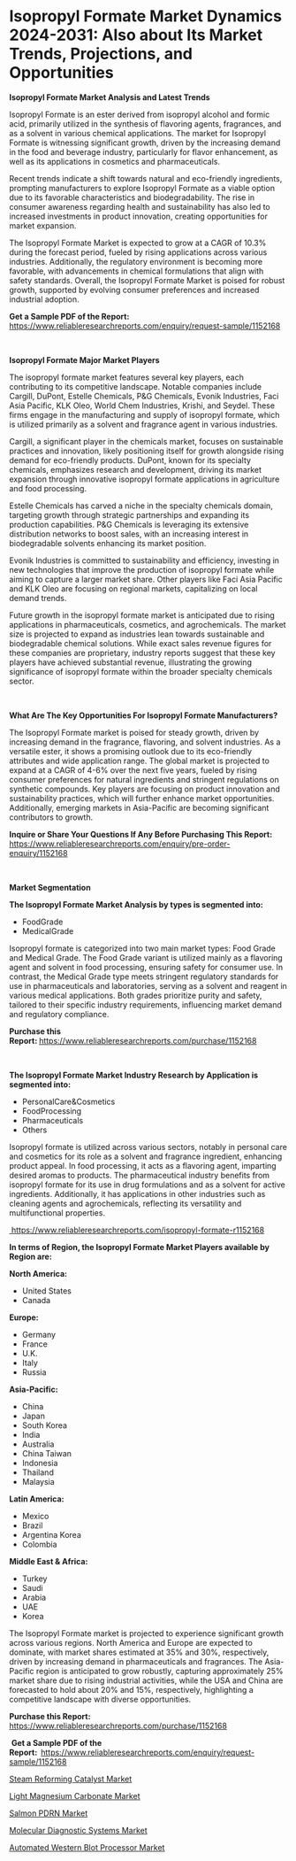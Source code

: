 <p><h1>Isopropyl Formate Market Dynamics 2024-2031: Also about Its Market Trends, Projections, and Opportunities</h1></p><p><strong>Isopropyl Formate Market Analysis and Latest Trends</strong></p>
<p><p>Isopropyl Formate is an ester derived from isopropyl alcohol and formic acid, primarily utilized in the synthesis of flavoring agents, fragrances, and as a solvent in various chemical applications. The market for Isopropyl Formate is witnessing significant growth, driven by the increasing demand in the food and beverage industry, particularly for flavor enhancement, as well as its applications in cosmetics and pharmaceuticals.</p><p>Recent trends indicate a shift towards natural and eco-friendly ingredients, prompting manufacturers to explore Isopropyl Formate as a viable option due to its favorable characteristics and biodegradability. The rise in consumer awareness regarding health and sustainability has also led to increased investments in product innovation, creating opportunities for market expansion.</p><p>The Isopropyl Formate Market is expected to grow at a CAGR of 10.3% during the forecast period, fueled by rising applications across various industries. Additionally, the regulatory environment is becoming more favorable, with advancements in chemical formulations that align with safety standards. Overall, the Isopropyl Formate Market is poised for robust growth, supported by evolving consumer preferences and increased industrial adoption.</p></p>
<p><strong>Get a Sample PDF of the Report:&nbsp;</strong> <a href="https://www.reliableresearchreports.com/enquiry/request-sample/1152168?utm_campaign=28&utm_medium=2&utm_source=Github&utm_content=ia&utm_term=07112024&utm_id=isopropyl-formate">https://www.reliableresearchreports.com/enquiry/request-sample/1152168</a></p>
<p>&nbsp;</p>
<p><strong>Isopropyl Formate Major Market Players</strong></p>
<p><p>The isopropyl formate market features several key players, each contributing to its competitive landscape. Notable companies include Cargill, DuPont, Estelle Chemicals, P&G Chemicals, Evonik Industries, Faci Asia Pacific, KLK Oleo, World Chem Industries, Krishi, and Seydel. These firms engage in the manufacturing and supply of isopropyl formate, which is utilized primarily as a solvent and fragrance agent in various industries.</p><p>Cargill, a significant player in the chemicals market, focuses on sustainable practices and innovation, likely positioning itself for growth alongside rising demand for eco-friendly products. DuPont, known for its specialty chemicals, emphasizes research and development, driving its market expansion through innovative isopropyl formate applications in agriculture and food processing.</p><p>Estelle Chemicals has carved a niche in the specialty chemicals domain, targeting growth through strategic partnerships and expanding its production capabilities. P&G Chemicals is leveraging its extensive distribution networks to boost sales, with an increasing interest in biodegradable solvents enhancing its market position.</p><p>Evonik Industries is committed to sustainability and efficiency, investing in new technologies that improve the production of isopropyl formate while aiming to capture a larger market share. Other players like Faci Asia Pacific and KLK Oleo are focusing on regional markets, capitalizing on local demand trends.</p><p>Future growth in the isopropyl formate market is anticipated due to rising applications in pharmaceuticals, cosmetics, and agrochemicals. The market size is projected to expand as industries lean towards sustainable and biodegradable chemical solutions. While exact sales revenue figures for these companies are proprietary, industry reports suggest that these key players have achieved substantial revenue, illustrating the growing significance of isopropyl formate within the broader specialty chemicals sector.</p></p>
<p>&nbsp;</p>
<p><strong>What Are The Key Opportunities For Isopropyl Formate Manufacturers?</strong></p>
<p><p>The Isopropyl Formate market is poised for steady growth, driven by increasing demand in the fragrance, flavoring, and solvent industries. As a versatile ester, it shows a promising outlook due to its eco-friendly attributes and wide application range. The global market is projected to expand at a CAGR of 4-6% over the next five years, fueled by rising consumer preferences for natural ingredients and stringent regulations on synthetic compounds. Key players are focusing on product innovation and sustainability practices, which will further enhance market opportunities. Additionally, emerging markets in Asia-Pacific are becoming significant contributors to growth.</p></p>
<p><strong>Inquire or Share Your Questions If Any Before Purchasing This Report:</strong> <a href="https://www.reliableresearchreports.com/enquiry/pre-order-enquiry/1152168?utm_campaign=28&utm_medium=2&utm_source=Github&utm_content=ia&utm_term=07112024&utm_id=isopropyl-formate">https://www.reliableresearchreports.com/enquiry/pre-order-enquiry/1152168</a></p>
<p>&nbsp;</p>
<p><strong>Market Segmentation</strong></p>
<p><strong>The Isopropyl Formate Market Analysis by types is segmented into:</strong></p>
<p><ul><li>FoodGrade</li><li>MedicalGrade</li></ul></p>
<p><p>Isopropyl formate is categorized into two main market types: Food Grade and Medical Grade. The Food Grade variant is utilized mainly as a flavoring agent and solvent in food processing, ensuring safety for consumer use. In contrast, the Medical Grade type meets stringent regulatory standards for use in pharmaceuticals and laboratories, serving as a solvent and reagent in various medical applications. Both grades prioritize purity and safety, tailored to their specific industry requirements, influencing market demand and regulatory compliance.</p></p>
<p><strong>Purchase this Report:&nbsp;</strong><a href="https://www.reliableresearchreports.com/purchase/1152168?utm_campaign=28&utm_medium=2&utm_source=Github&utm_content=ia&utm_term=07112024&utm_id=isopropyl-formate">https://www.reliableresearchreports.com/purchase/1152168</a></p>
<p>&nbsp;</p>
<p><strong>The Isopropyl Formate Market Industry Research by Application is segmented into:</strong></p>
<p><ul><li>PersonalCare&Cosmetics</li><li>FoodProcessing</li><li>Pharmaceuticals</li><li>Others</li></ul></p>
<p><p>Isopropyl formate is utilized across various sectors, notably in personal care and cosmetics for its role as a solvent and fragrance ingredient, enhancing product appeal. In food processing, it acts as a flavoring agent, imparting desired aromas to products. The pharmaceutical industry benefits from isopropyl formate for its use in drug formulations and as a solvent for active ingredients. Additionally, it has applications in other industries such as cleaning agents and agrochemicals, reflecting its versatility and multifunctional properties.</p></p>
<p><a href="https://www.reliableresearchreports.com/isopropyl-formate-r1152168?utm_campaign=28&utm_medium=2&utm_source=Github&utm_content=ia&utm_term=07112024&utm_id=isopropyl-formate">&nbsp;https://www.reliableresearchreports.com/isopropyl-formate-r1152168</a></p>
<p><strong>In terms of Region, the Isopropyl Formate Market Players available by Region are:</strong></p>
<p>
    <p> <strong> North America: </strong>
        <ul>
            <li>United States</li>
            <li>Canada</li>
        </ul>
        </p> 
    <p> <strong> Europe: </strong>
        <ul>
            <li>Germany</li>
            <li>France</li>
            <li>U.K.</li>
            <li>Italy</li>
            <li>Russia</li>
        </ul>
        </p> 
    <p> <strong> Asia-Pacific: </strong>
        <ul>
            <li>China</li>
            <li>Japan</li>
            <li>South Korea</li>
            <li>India</li>
            <li>Australia</li>
            <li>China Taiwan</li>
            <li>Indonesia</li>
            <li>Thailand</li>
            <li>Malaysia</li>
        </ul>
        </p> 
    <p> <strong> Latin America: </strong>
        <ul>
            <li>Mexico</li>
            <li>Brazil</li>
            <li>Argentina Korea</li>
            <li>Colombia</li>
        </ul>
        </p> 
    <p> <strong> Middle East & Africa: </strong>
        <ul>
            <li>Turkey</li>
            <li>Saudi</li>
            <li>Arabia</li>
            <li>UAE</li>
            <li>Korea</li>
        </ul>
    </p>
    </p>
<p><p>The Isopropyl Formate market is projected to experience significant growth across various regions. North America and Europe are expected to dominate, with market shares estimated at 35% and 30%, respectively, driven by increasing demand in pharmaceuticals and fragrances. The Asia-Pacific region is anticipated to grow robustly, capturing approximately 25% market share due to rising industrial activities, while the USA and China are forecasted to hold about 20% and 15%, respectively, highlighting a competitive landscape with diverse opportunities.</p></p>
<p><strong>Purchase this Report: </strong><a href="https://www.reliableresearchreports.com/purchase/1152168?utm_campaign=28&utm_medium=2&utm_source=Github&utm_content=ia&utm_term=07112024&utm_id=isopropyl-formate">https://www.reliableresearchreports.com/purchase/1152168</a></p>
<p>&nbsp;<strong>Get a Sample PDF of the Report:&nbsp;&nbsp;</strong><a href="https://www.reliableresearchreports.com/enquiry/request-sample/1152168?utm_campaign=28&utm_medium=2&utm_source=Github&utm_content=ia&utm_term=07112024&utm_id=isopropyl-formate">https://www.reliableresearchreports.com/enquiry/request-sample/1152168</a></p>
<p><strong></strong></p>
<p><p><a href="https://github.com/LoretaDushku585/Market-Research-Report-List-1/blob/main/steam-reforming-catalyst-market.md?utm_campaign=28&utm_medium=2&utm_source=Github&utm_content=ia&utm_term=07112024&utm_id=isopropyl-formate">Steam Reforming Catalyst Market</a></p><p><a href="https://github.com/florjvdva/Market-Research-Report-List-1/blob/main/light-magnesium-carbonate-market.md?utm_campaign=28&utm_medium=2&utm_source=Github&utm_content=ia&utm_term=07112024&utm_id=isopropyl-formate">Light Magnesium Carbonate Market</a></p><p><a href="https://issuu.com/reportprime-2/docs/salmon-pdrn-market-size-2030.pptx_7f377645817cf8?utm_campaign=28&utm_medium=2&utm_source=Github&utm_content=ia&utm_term=07112024&utm_id=isopropyl-formate">Salmon PDRN Market</a></p><p><a href="https://issuu.com/reportprime-2/docs/molecular-diagnostic-systems-market_97300e2ebfae5b?utm_campaign=28&utm_medium=2&utm_source=Github&utm_content=ia&utm_term=07112024&utm_id=isopropyl-formate">Molecular Diagnostic Systems Market</a></p><p><a href="https://issuu.com/reportprime-2/docs/automated-western-blot-processor-ma_b43ee4b61448db?utm_campaign=28&utm_medium=2&utm_source=Github&utm_content=ia&utm_term=07112024&utm_id=isopropyl-formate">Automated Western Blot Processor Market</a></p></p>